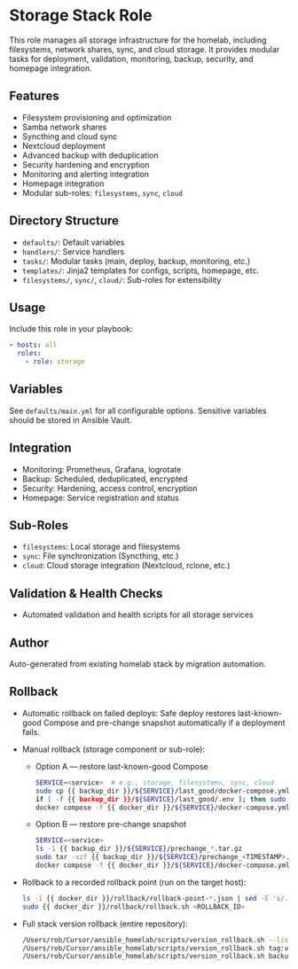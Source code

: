 # Storage Stack Role

This role manages all storage infrastructure for the homelab, including filesystems, network shares, sync, and cloud storage. It provides modular tasks for deployment, validation, monitoring, backup, security, and homepage integration.

## Features
- Filesystem provisioning and optimization
- Samba network shares
- Syncthing and cloud sync
- Nextcloud deployment
- Advanced backup with deduplication
- Security hardening and encryption
- Monitoring and alerting integration
- Homepage integration
- Modular sub-roles: `filesystems`, `sync`, `cloud`

## Directory Structure
- `defaults/`: Default variables
- `handlers/`: Service handlers
- `tasks/`: Modular tasks (main, deploy, backup, monitoring, etc.)
- `templates/`: Jinja2 templates for configs, scripts, homepage, etc.
- `filesystems/`, `sync/`, `cloud/`: Sub-roles for extensibility

## Usage
Include this role in your playbook:
```yaml
- hosts: all
  roles:
    - role: storage
```

## Variables
See `defaults/main.yml` for all configurable options. Sensitive variables should be stored in Ansible Vault.

## Integration
- Monitoring: Prometheus, Grafana, logrotate
- Backup: Scheduled, deduplicated, encrypted
- Security: Hardening, access control, encryption
- Homepage: Service registration and status

## Sub-Roles
- `filesystems`: Local storage and filesystems
- `sync`: File synchronization (Syncthing, etc.)
- `cloud`: Cloud storage integration (Nextcloud, rclone, etc.)

## Validation & Health Checks
- Automated validation and health scripts for all storage services

## Author
Auto-generated from existing homelab stack by migration automation. 

## Rollback

- Automatic rollback on failed deploys: Safe deploy restores last-known-good Compose and pre-change snapshot automatically if a deployment fails.

- Manual rollback (storage component or sub-role):
  - Option A — restore last-known-good Compose
    ```bash
    SERVICE=<service>  # e.g., storage, filesystems, sync, cloud
    sudo cp {{ backup_dir }}/${SERVICE}/last_good/docker-compose.yml {{ docker_dir }}/${SERVICE}/docker-compose.yml
    if [ -f {{ backup_dir }}/${SERVICE}/last_good/.env ]; then sudo cp {{ backup_dir }}/${SERVICE}/last_good/.env {{ docker_dir }}/${SERVICE}/.env; fi
    docker compose -f {{ docker_dir }}/${SERVICE}/docker-compose.yml up -d
    ```
  - Option B — restore pre-change snapshot
    ```bash
    SERVICE=<service>
    ls -1 {{ backup_dir }}/${SERVICE}/prechange_*.tar.gz
    sudo tar -xzf {{ backup_dir }}/${SERVICE}/prechange_<TIMESTAMP>.tar.gz -C /
    docker compose -f {{ docker_dir }}/${SERVICE}/docker-compose.yml up -d
    ```

- Rollback to a recorded rollback point (run on the target host):
  ```bash
  ls -1 {{ docker_dir }}/rollback/rollback-point-*.json | sed -E 's/.*rollback-point-([0-9]+)\.json/\1/'
  sudo {{ docker_dir }}/rollback/rollback.sh <ROLLBACK_ID>
  ```

- Full stack version rollback (entire repository):
  ```bash
  /Users/rob/Cursor/ansible_homelab/scripts/version_rollback.sh --list
  /Users/rob/Cursor/ansible_homelab/scripts/version_rollback.sh tag:vX.Y.Z
  /Users/rob/Cursor/ansible_homelab/scripts/version_rollback.sh backup:/Users/rob/Cursor/ansible_homelab/backups/versions/<backup_dir>
  ```